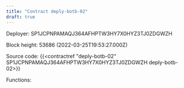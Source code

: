 ```yaml
---
title: "Contract deply-botb-02"
draft: true
---
```

Deployer: SP1JCPNPAMAQJ364AFHPTW3HY7X0HYZ3TJ0ZDGWZH


 



Block height: 53686 (2022-03-25T19:53:27.000Z)

Source code: {{<contractref "deply-botb-02" SP1JCPNPAMAQJ364AFHPTW3HY7X0HYZ3TJ0ZDGWZH deply-botb-02>}}

Functions:


